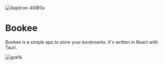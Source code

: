 ![AppIcon-40@3x](https://user-images.githubusercontent.com/87983726/188284862-ab1d0b97-845d-41d8-96d9-b8c2252886d2.png)

# Bookee
Bookee is a simple app to store your bookmarks. It's written in React with Tauri. 

![grafik](https://user-images.githubusercontent.com/87983726/188284792-3d2b62c0-58da-452c-94e3-5dd07036927c.png)
